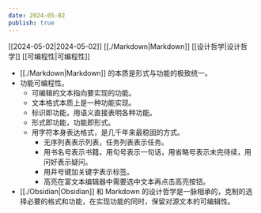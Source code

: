 ```yaml
---
date: 2024-05-02
publish: true
---
```

[[2024-05-02|2024-05-02]] [[./Markdown|Markdown]] [[设计哲学|设计哲学]] [[可编程性|可编程性]]  
  
- [[./Markdown|Markdown]] 的本质是形式与功能的极致统一。  
- 功能可编程性。  
	- 可编辑的文本指向要实现的功能。  
	- 文本格式本质上是一种功能实现。  
	- 标识即功能，用语义直接表明各种功能。  
	- 形式即功能，功能即形式。  
	- 用字符本身表达格式，是几千年来最稳固的方式。  
		- 无序列表表示列表，任务列表表示任务。  
		- 用书名号表示书籍，用句号表示一句话，用省略号表示未完待续，用问好表示疑问。  
		- 用井号键加关键字表示标签。  
		- 高亮在富文本编辑器中需要选中文本再点击高亮按钮。  
- [[./Obsidian|Obsidian]] 和 Markdown 的设计哲学是一脉相承的，克制的选择必要的格式和功能，在实现功能的同时，保留对源文本的可编辑性。  

